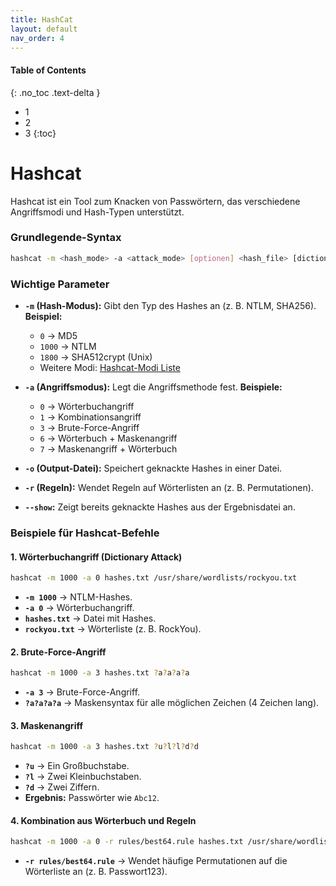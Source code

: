 ```yaml
---
title: HashCat
layout: default
nav_order: 4
---
```


#### Table of Contents
{: .no_toc .text-delta }

- 1
- 2
- 3
{:toc}

# Hashcat

Hashcat ist ein Tool zum Knacken von Passwörtern, das verschiedene Angriffsmodi und Hash-Typen unterstützt.

### **Grundlegende-Syntax**
```bash
hashcat -m <hash_mode> -a <attack_mode> [optionen] <hash_file> [dictionary|mask]
```

### **Wichtige Parameter**
- **`-m` (Hash-Modus):** Gibt den Typ des Hashes an (z. B. NTLM, SHA256).  
  **Beispiel:**
  - `0` → MD5
  - `1000` → NTLM
  - `1800` → SHA512crypt (Unix)
  - Weitere Modi: [Hashcat-Modi Liste](https://hashcat.net/wiki/doku.php?id=hashcat)

- **`-a` (Angriffsmodus):** Legt die Angriffsmethode fest.
  **Beispiele:**
  - `0` → Wörterbuchangriff
  - `1` → Kombinationsangriff
  - `3` → Brute-Force-Angriff
  - `6` → Wörterbuch + Maskenangriff
  - `7` → Maskenangriff + Wörterbuch

- **`-o` (Output-Datei):** Speichert geknackte Hashes in einer Datei.

- **`-r` (Regeln):** Wendet Regeln auf Wörterlisten an (z. B. Permutationen).

- **`--show`:** Zeigt bereits geknackte Hashes aus der Ergebnisdatei an.

### **Beispiele für Hashcat-Befehle**

#### **1. Wörterbuchangriff (Dictionary Attack)**
```bash
hashcat -m 1000 -a 0 hashes.txt /usr/share/wordlists/rockyou.txt
```
- **`-m 1000`** → NTLM-Hashes.
- **`-a 0`** → Wörterbuchangriff.
- **`hashes.txt`** → Datei mit Hashes.
- **`rockyou.txt`** → Wörterliste (z. B. RockYou).

#### **2. Brute-Force-Angriff**
```bash
hashcat -m 1000 -a 3 hashes.txt ?a?a?a?a
```
- **`-a 3`** → Brute-Force-Angriff.
- **`?a?a?a?a`** → Maskensyntax für alle möglichen Zeichen (4 Zeichen lang).

#### **3. Maskenangriff**
```bash
hashcat -m 1000 -a 3 hashes.txt ?u?l?l?d?d
```
- **`?u`** → Ein Großbuchstabe.
- **`?l`** → Zwei Kleinbuchstaben.
- **`?d`** → Zwei Ziffern.
- **Ergebnis:** Passwörter wie `Abc12`.

#### **4. Kombination aus Wörterbuch und Regeln**
```bash
hashcat -m 1000 -a 0 -r rules/best64.rule hashes.txt /usr/share/wordlists/rockyou.txt
```
- **`-r rules/best64.rule`** → Wendet häufige Permutationen auf die Wörterliste an (z. B. Passwort123).


